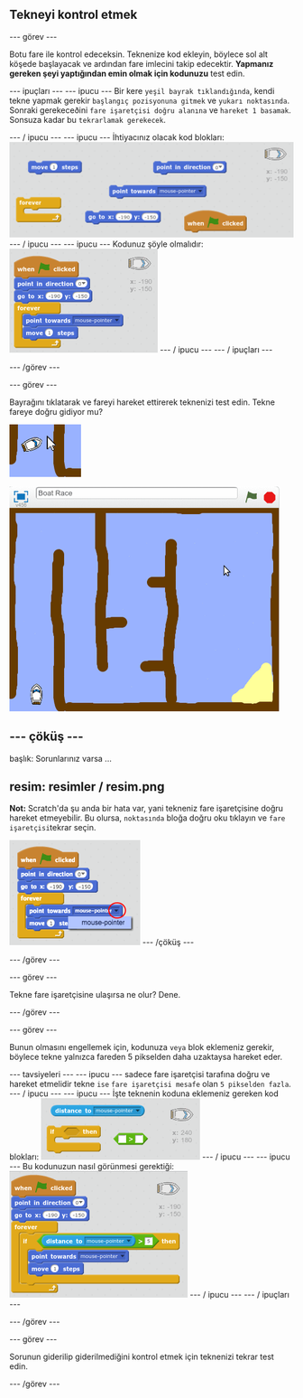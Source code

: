 ## Tekneyi kontrol etmek

\--- görev \---

Botu fare ile kontrol edeceksin. Teknenize kod ekleyin, böylece sol alt köşede başlayacak ve ardından fare imlecini takip edecektir. **Yapmanız gereken şeyi yaptığından emin olmak için kodunuzu** test edin.

\--- ipuçları \--- \--- ipucu \--- Bir kere `yeşil bayrak tıklandığında`, kendi tekne yapmak gerekir `başlangıç pozisyonuna gitmek` ve `yukarı noktasında`. Sonraki gerekeceðini `fare işaretçisi doğru alanına` ve `hareket 1 basamak`. Sonsuza kadar bu `tekrarlamak gerekecek`.

\--- / ipucu \--- \--- ipucu \--- İhtiyacınız olacak kod blokları: ![screenshot](images/boat-move-blocks.png) \--- / ipucu \--- \--- ipucu \--- Kodunuz şöyle olmalıdır: ![screenshot](images/boat-move-code.png) \--- / ipucu \--- \--- / ipuçları \---

\--- /görev \---

\--- görev \---

Bayrağını tıklatarak ve fareyi hareket ettirerek teknenizi test edin. Tekne fareye doğru gidiyor mu?

![ekran görüntüsü](images/boat-mouse.png)

![ekran görüntüsü](images/boat-pointer-test-anim.gif)

## \--- çöküş \---

başlık: Sorunlarınız varsa ...

## resim: resimler / resim.png

**Not:** Scratch'da şu anda bir hata var, yani tekneniz fare işaretçisine doğru hareket etmeyebilir. Bu olursa, `noktasında` bloğa doğru oku tıklayın ve `fare işaretçisi`tekrar seçin.

![ekran görüntüsü](images/boat-bug.png) \--- /çöküş \---

\--- /görev \---

\--- görev \---

Tekne fare işaretçisine ulaşırsa ne olur? Dene.

\--- /görev \---

\--- görev \---

Bunun olmasını engellemek için, kodunuza `veya` blok eklemeniz gerekir, böylece tekne yalnızca fareden 5 pikselden daha uzaktaysa hareket eder.

\--- tavsiyeleri \--- \--- ipucu \--- sadece fare işaretçisi tarafına doğru ve hareket etmelidir tekne `ise` `fare işaretçisi mesafe` olan `5 pikselden fazla`. \--- / ipucu \--- \--- ipucu \--- İşte teknenin koduna eklemeniz gereken kod blokları: ![screenshot](images/boat-pointer-blocks.png) \--- / ipucu \--- \--- ipucu \--- Bu kodunuzun nasıl görünmesi gerektiği: ![screenshot](images/boat-pointer-code.png) \--- / ipucu \--- \--- / ipuçları \---

\--- /görev \---

\--- görev \---

Sorunun giderilip giderilmediğini kontrol etmek için teknenizi tekrar test edin.

\--- /görev \---